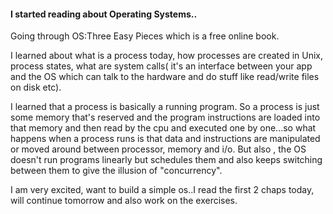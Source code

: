 #### I started reading about Operating Systems..

Going through OS:Three Easy Pieces which is a free online book. 

I learned about what is a process today, how processes are created in Unix, process states, what are system calls( it's an interface  between your app and the OS which can talk to the hardware and do stuff like read/write files on disk etc). 

I learned that a process is basically a running program. So a process is just some memory that's reserved and the program instructions are loaded into that memory and then read by the cpu and executed one by one...so what happens when a process runs  is that data and instructions are manipulated or moved around between processor, memory and i/o. But also , the OS doesn't run programs linearly but schedules them and also keeps  switching between them to give the illusion of "concurrency". 

I am very excited, want to build a simple os..I read the first 2 chaps today, will continue tomorrow and also work on the exercises.
